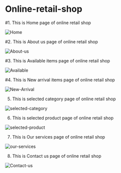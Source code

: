 # Online-retail-shop


#1. This is Home page of online retail shop 

![Home](./Assignment/Wireframe/Home%20page.png)

#2. This is About us page of online retail shop 

![About-us](./Assignment/Wireframe/About%20us%20page.png)


#3. This is Available items page of online retail shop 

![Available](./Assignment/Wireframe/available%20items%20.png)

#4. This is New arrival items page of online retail shop 

![New-Arrival](./Assignment/Wireframe/new%20arivals.png)


5. This is selected category page of online retail shop 

![selected-category](./Assignment/Wireframe/Selected%20category%20page.png)

6. This is selected product page of online retail shop 

![selected-product](./Assignment/Wireframe/selected%20Product.png)

7. This is Our services page of  online retail shop 

![our-services](./Assignment/Wireframe/Our%20service%20page.png)

8. This is Contact us page of  online retail shop 

![Contact-us](./Assignment/Wireframe/Contact%20us%20page.png)